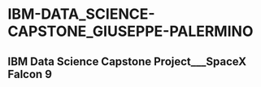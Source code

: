 # IBM-DATA_SCIENCE-CAPSTONE_GIUSEPPE-PALERMINO
## IBM Data Science Capstone Project___SpaceX Falcon 9
